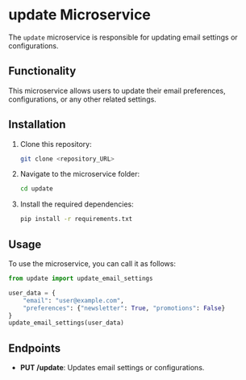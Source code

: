 
# update Microservice

The `update` microservice is responsible for updating email settings or configurations.

## Functionality

This microservice allows users to update their email preferences, configurations, or any other related settings.

## Installation

1. Clone this repository:

   ```bash
   git clone <repository_URL>
   ```

2. Navigate to the microservice folder:

   ```bash
   cd update
   ```

3. Install the required dependencies:

   ```bash
   pip install -r requirements.txt
   ```

## Usage

To use the microservice, you can call it as follows:

```python
from update import update_email_settings

user_data = {
    "email": "user@example.com",
    "preferences": {"newsletter": True, "promotions": False}
}
update_email_settings(user_data)
```

## Endpoints

- **PUT /update**: Updates email settings or configurations.

